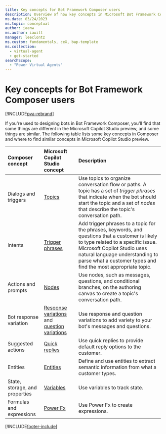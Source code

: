 ```yaml
---
title: Key concepts for Bot Framework Composer users
description: Overview of how key concepts in Microsoft Bot Framework Composer translate to concepts in Microsoft Copilot Studio preview.
ms.date: 03/24/2023
ms.topic: conceptual
author: iaanw
ms.author: iawilt
manager: leeclontz
ms.custom: fundamentals, ceX, bap-template
ms.collection:
  - virtual-agent
  - get-started
searchScope:
  - "Power Virtual Agents"
---
```


# Key concepts for Bot Framework Composer users

[!INCLUDE[pva-rebrand](includes/pva-rebrand.md)]

If you're used to designing bots in Bot Framework Composer, you'll find that some things are different in the Microsoft Copilot Studio preview, and some things are similar. The following table lists some key concepts in Composer and where to find similar concepts in Microsoft Copilot Studio preview.

| Composer concept               | Microsoft Copilot Studio concept                        | Description                                                                                                                                                                                                                                        |
| :----------------------------- | :-------------------------------------------------- | :------------------------------------------------------------------------------------------------------------------------------------------------------------------------------------------------------------------------------------------------- |
| Dialogs and triggers           | [Topics][]                                          | Use topics to organize conversation flow or paths. A topic has a set of _trigger phrases_ that indicate when the bot should start the topic and a set of _nodes_ that describe the topic's conversation path.                                      |
| Intents                        | [Trigger phrases][]                                 | Add trigger phrases to a topic for the phrases, keywords, and questions that a customer is likely to type related to a specific issue. Microsoft Copilot Studio uses natural language understanding to parse what a customer types and find the most appropriate topic. |
| Actions and prompts            | [Nodes][]                                           | Use nodes, such as messages, questions, and conditional branches, on the authoring canvas to create a topic's conversation path.                                                                                                           |
| Bot response variation         | [Response variations][] and [question variations][] | Use response and question variations to add variety to your bot's messages and questions.                                                                                                                                                          |
| Suggested actions              | [Quick replies][]                                   | Use quick replies to provide default reply options to the customer.                                                                                                                                                                                    |
| Entities                       | [Entities][]                                        | Define and use entities to extract semantic information from what a customer types.                                                                                                                                                                   |
| State, storage, and properties | [Variables][]                                       | Use variables to track state.                                                                                                                                                                                                                      |
| Formulas and expressions       | [Power Fx][]                                        | Use Power Fx to create expressions.                                                                                                                                                                                                                |

[Entities]: advanced-entities-slot-filling.md
[Nodes]: authoring-create-edit-topics.md
[Power Fx]: advanced-power-fx.md
[question variations]: authoring-send-message.md#use-message-variations
[Quick replies]: authoring-send-message.md#use-quick-replies
[Response variations]: authoring-send-message.md#use-message-variations
[Topics]: authoring-create-edit-topics.md
[Trigger phrases]: authoring-create-edit-topics.md
[Variables]: authoring-variables.md


[!INCLUDE[footer-include](includes/footer-banner.md)]
